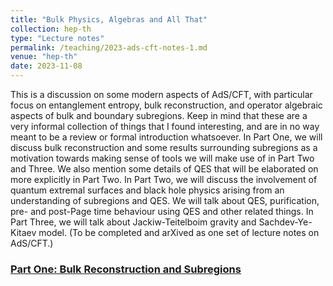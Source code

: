 ```yaml
---
title: "Bulk Physics, Algebras and All That"
collection: hep-th
type: "Lecture notes"
permalink: /teaching/2023-ads-cft-notes-1.md
venue: "hep-th"
date: 2023-11-08
---
```


This is a discussion on some modern aspects of AdS/CFT, with particular focus on entanglement entropy, bulk reconstruction, and operator algebraic aspects of bulk and boundary subregions. Keep in mind that these are a very informal collection of things that I found interesting, and are in no way meant to be a review or formal introduction whatsoever. In Part One, we will discuss bulk reconstruction and some results surrounding subregions as a motivation towards making sense of tools we will make use of in Part Two and Three. We also mention some details of QES that will be elaborated on more explicitly in Part Two. In Part Two, we will discuss the involvement of quantum extremal surfaces and black hole physics arising from an understanding of subregions and QES. We will talk about QES, purification, pre- and post-Page time behaviour using QES and other related things. In Part Three, we will talk about Jackiw-Teitelboim gravity and Sachdev-Ye-Kitaev model. (To be completed and arXived as one set of lecture notes on AdS/CFT.)

<h3><a href="https://vkalvakotamath.github.io/files/Bulk_Physics__Algebras_and_All_That_Part_One.pdf">Part One: Bulk Reconstruction and Subregions</a></h3>
